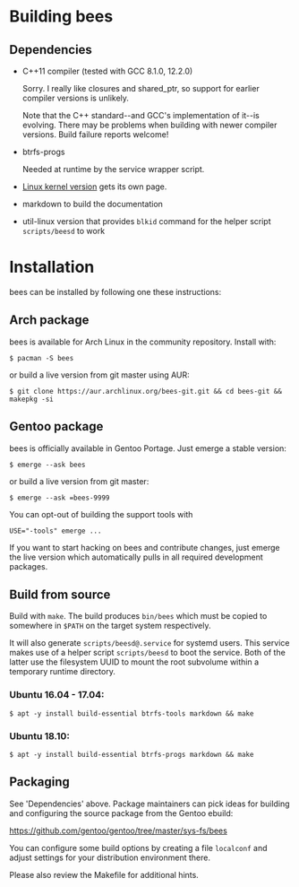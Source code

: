 Building bees
=============

Dependencies
------------

* C++11 compiler (tested with GCC 8.1.0, 12.2.0)

  Sorry.  I really like closures and shared_ptr, so support
  for earlier compiler versions is unlikely.

  Note that the C++ standard--and GCC's implementation of it--is evolving.
  There may be problems when building with newer compiler versions.
  Build failure reports welcome!

* btrfs-progs

  Needed at runtime by the service wrapper script.

* [Linux kernel version](btrfs-kernel.md) gets its own page.

* markdown to build the documentation

* util-linux version that provides `blkid` command for the helper
  script `scripts/beesd` to work

Installation
============

bees can be installed by following one these instructions:

Arch package
------------

bees is available for Arch Linux in the community repository. Install with:

`$ pacman -S bees`

or build a live version from git master using AUR:

`$ git clone https://aur.archlinux.org/bees-git.git && cd bees-git && makepkg -si`

Gentoo package
--------------

bees is officially available in Gentoo Portage. Just emerge a stable
version:

`$ emerge --ask bees`

or build a live version from git master:

`$ emerge --ask =bees-9999`

You can opt-out of building the support tools with

`USE="-tools" emerge ...`

If you want to start hacking on bees and contribute changes, just emerge
the live version which automatically pulls in all required development
packages.

Build from source
-----------------

Build with `make`. The build produces `bin/bees` which must be copied
to somewhere in `$PATH` on the target system respectively.

It will also generate `scripts/beesd@.service` for systemd users. This
service makes use of a helper script `scripts/beesd` to boot the service.
Both of the latter use the filesystem UUID to mount the root subvolume
within a temporary runtime directory.

### Ubuntu 16.04 - 17.04:
`$ apt -y install build-essential btrfs-tools markdown && make`

### Ubuntu 18.10:
`$ apt -y install build-essential btrfs-progs markdown && make`

Packaging
---------

See 'Dependencies' above. Package maintainers can pick ideas for building and
configuring the source package from the Gentoo ebuild:

<https://github.com/gentoo/gentoo/tree/master/sys-fs/bees>

You can configure some build options by creating a file `localconf` and
adjust settings for your distribution environment there.

Please also review the Makefile for additional hints.

